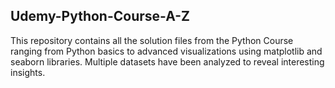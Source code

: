 ## Udemy-Python-Course-A-Z

This repository contains all the solution files from the Python Course ranging from Python basics to advanced visualizations using matplotlib and seaborn libraries.
Multiple datasets have been analyzed to reveal interesting insights.
